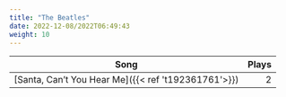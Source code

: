```yaml
---
title: "The Beatles"
date: 2022-12-08/2022T06:49:43
weight: 10
---
```




 Song | Plays 
----- | -----:
[Santa, Can’t You Hear Me]({{< ref 't192361761'>}}) | 2
